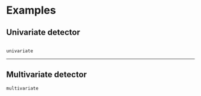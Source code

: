# Examples

## Univariate detector

```{toctree}

univariate
```

----


## Multivariate detector

```{toctree}
multivariate
```
